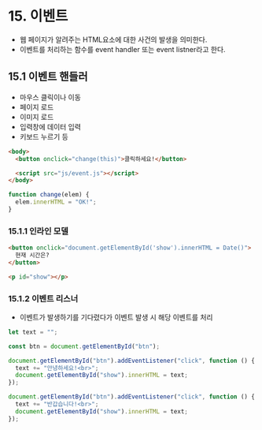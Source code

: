 # 15. 이벤트

- 웹 페이지가 알려주는 HTML요소에 대한 사건의 발생을 의미한다.
- 이벤트를 처리하는 함수를 event handler 또는 event listner라고 한다.

## 15.1 이벤트 핸들러

- 마우스 클릭이나 이동
- 페이지 로드
- 이미지 로드
- 입력창에 데이터 입력
- 키보드 누르기 등

```html
<body>
  <button onclick="change(this)">클릭하세요!</button>

  <script src="js/event.js"></script>
</body>
```

```js
function change(elem) {
  elem.innerHTML = "OK!";
}
```

### 15.1.1 인라인 모델

```html
<button onclick="document.getElementById('show').innerHTML = Date()">
  현재 시간은?
</button>

<p id="show"></p>
```

### 15.1.2 이벤트 리스너

- 이벤트가 발생하기를 기다렸다가 이벤트 발생 시 해당 이벤트를 처리

```js
let text = "";

const btn = document.getElementById("btn");

document.getElementById("btn").addEventListener("click", function () {
  text += "안녕하세요!<br>";
  document.getElementById("show").innerHTML = text;
});

document.getElementById("btn").addEventListener("click", function () {
  text += "반갑습니다!<br>";
  document.getElementById("show").innerHTML = text;
});
```
